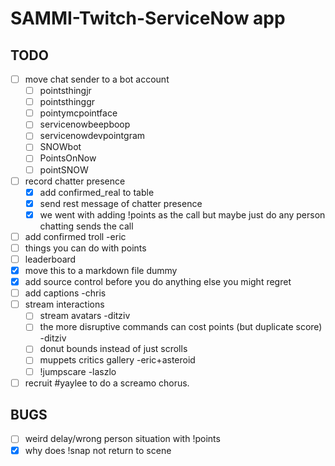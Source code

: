 # SAMMI-Twitch-ServiceNow app

## TODO

- [ ] move chat sender to a bot account
    - [ ] pointsthingjr
    - [ ] pointsthinggr
    - [ ] pointymcpointface
    - [ ] servicenowbeepboop
    - [ ] servicenowdevpointgram
    - [ ] SNOWbot
    - [ ] PointsOnNow
    - [ ] pointSNOW
- [ ] record chatter presence
    - [X] add confirmed_real to table
    - [X] send rest message of chatter presence
    - [X] we went with adding !points as the call but maybe just do any person chatting sends the call
- [ ] add confirmed troll -eric
- [ ] things you can do with points
- [ ] leaderboard
- [X] move this to a markdown file dummy
- [X] add source control before you do anything else you might regret
- [ ] add captions -chris
- [ ] stream interactions
    - [ ] stream avatars -ditziv
    - [ ] the more disruptive commands can cost points (but duplicate score) -ditziv
    - [ ] donut bounds instead of just scrolls
    - [ ] muppets critics gallery -eric+asteroid
    - [ ] !jumpscare -laszlo
- [ ] recruit #yaylee to do a screamo chorus.

## BUGS

- [ ] weird delay/wrong person situation with !points
- [X] why does !snap not return to scene
